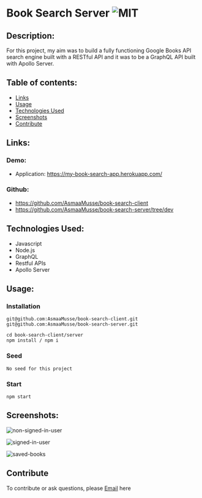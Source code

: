 # Book Search Server ![MIT](https://img.shields.io/static/v1?label=MIT&message=License&color=orange)

## Description:

For this project, my aim was to build a fully functioning Google Books API search engine built with a RESTful API and it was to be a GraphQL API built with Apollo Server.

## Table of contents:
- [Links](#links)
- [Usage](#usage)
- [Technologies Used](#technologies-used)
- [Screenshots](#screenshots)
- [Contribute](#contribute)

## Links:

### Demo:

- Application: https://my-book-search-app.herokuapp.com/

### Github:

- https://github.com/AsmaaMusse/book-search-client
- https://github.com/AsmaaMusse/book-search-server/tree/dev

## Technologies Used:

- Javascript
- Node.js
- GraphQL
- Restful APIs
- Apollo Server

## Usage:

### Installation

```
git@github.com:AsmaaMusse/book-search-client.git
git@github.com:AsmaaMusse/book-search-server.git

cd book-search-client/server
npm install / npm i
```

### Seed

```
No seed for this project
```

### Start

```
npm start

```

## Screenshots:

![non-signed-in-user](./assets/nonSignInUser.jpg)

![signed-in-user](./assets/signedInUser.jpg)

![saved-books](./assets/savedBooks.jpg)

## Contribute

To contribute or ask questions, please <a href="https://mail.google.com/mail/u/0/?tf=cm&to=asmaamusse03@gmail.com&cc&bcc&su&body&fs=1">Email</a> here
